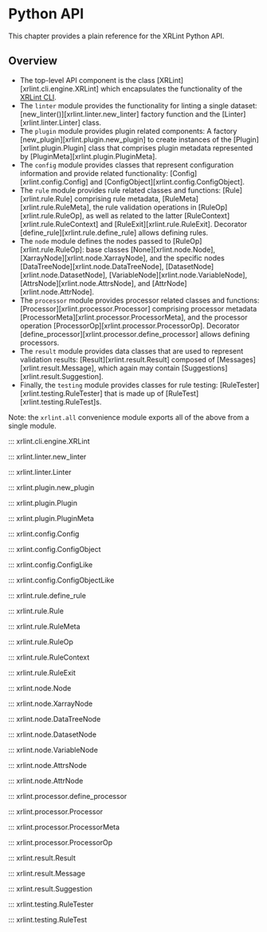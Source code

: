 # Python API

This chapter provides a plain reference for the XRLint Python API.

## Overview

- The top-level API component is the class [XRLint][xrlint.cli.engine.XRLint]
  which encapsulates the functionality of the [XRLint CLI](cli.md).
- The `linter` module provides the functionality for linting a single 
  dataset:
  [new_linter()][xrlint.linter.new_linter] factory function and the
  [Linter][xrlint.linter.Linter] class.
- The `plugin` module provides plugin related components:
  A factory [new_plugin][xrlint.plugin.new_plugin] to create instances of
  the [Plugin][xrlint.plugin.Plugin] class that comprises 
  plugin metadata represented by [PluginMeta][xrlint.plugin.PluginMeta].
- The `config` module provides classes that represent 
  configuration information and provide related functionality:
  [Config][xrlint.config.Config] and [ConfigObject][xrlint.config.ConfigObject].
- The `rule` module provides rule related classes and functions:
  [Rule][xrlint.rule.Rule] comprising rule metadata, 
  [RuleMeta][xrlint.rule.RuleMeta], the rule validation operations in 
  [RuleOp][xrlint.rule.RuleOp], as well as related to the latter
  [RuleContext][xrlint.rule.RuleContext] and [RuleExit][xrlint.rule.RuleExit].
  Decorator [define_rule][xrlint.rule.define_rule] allows defining rules.
- The `node` module defines the nodes passed to [RuleOp][xrlint.rule.RuleOp]:
  base classes [None][xrlint.node.Node], [XarrayNode][xrlint.node.XarrayNode],
  and the specific nodes [DataTreeNode][xrlint.node.DataTreeNode], 
  [DatasetNode][xrlint.node.DatasetNode], [VariableNode][xrlint.node.VariableNode], 
  [AttrsNode][xrlint.node.AttrsNode], and [AttrNode][xrlint.node.AttrNode].
- The `processor` module provides processor related classes and functions:
  [Processor][xrlint.processor.Processor] comprising processor metadata
  [ProcessorMeta][xrlint.processor.ProcessorMeta], 
  and the processor operation [ProcessorOp][xrlint.processor.ProcessorOp].
  Decorator [define_processor][xrlint.processor.define_processor] allows defining 
  processors.
- The `result` module provides data classes that are used to 
  represent validation results:
  [Result][xrlint.result.Result] composed of [Messages][xrlint.result.Message],
  which again may contain [Suggestions][xrlint.result.Suggestion].
- Finally, the `testing` module provides classes for rule testing:
  [RuleTester][xrlint.testing.RuleTester] that is made up 
  of [RuleTest][xrlint.testing.RuleTest]s.

Note: 
  the `xrlint.all` convenience module exports all of the above from a 
  single module.
  
::: xrlint.cli.engine.XRLint

::: xrlint.linter.new_linter

::: xrlint.linter.Linter

::: xrlint.plugin.new_plugin

::: xrlint.plugin.Plugin

::: xrlint.plugin.PluginMeta

::: xrlint.config.Config

::: xrlint.config.ConfigObject

::: xrlint.config.ConfigLike

::: xrlint.config.ConfigObjectLike

::: xrlint.rule.define_rule

::: xrlint.rule.Rule

::: xrlint.rule.RuleMeta

::: xrlint.rule.RuleOp

::: xrlint.rule.RuleContext

::: xrlint.rule.RuleExit

::: xrlint.node.Node

::: xrlint.node.XarrayNode

::: xrlint.node.DataTreeNode

::: xrlint.node.DatasetNode

::: xrlint.node.VariableNode

::: xrlint.node.AttrsNode

::: xrlint.node.AttrNode

::: xrlint.processor.define_processor

::: xrlint.processor.Processor

::: xrlint.processor.ProcessorMeta
 
::: xrlint.processor.ProcessorOp

::: xrlint.result.Result

::: xrlint.result.Message

::: xrlint.result.Suggestion

::: xrlint.testing.RuleTester

::: xrlint.testing.RuleTest

